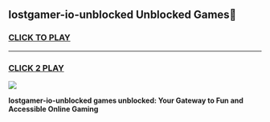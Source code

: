 
## lostgamer-io-unblocked Unblocked Games👋
<h3>
<a href="https://news.freeplayer.one?title=lostgamer-io-unblocked&ref=16F">CLICK TO PLAY</a></h3>
<hr>

<h3>
<a href="https://news.freeplayer.one?title=lostgamer-io-unblocked&ref=16F">CLICK 2 PLAY</a>
  
</h3>

<a href="https://news.freeplayer.one?title=lostgamer-io-unblocked&ref=16F/"><img src="https://clearcache.store/games.png"></a>


**lostgamer-io-unblocked games unblocked: Your Gateway to Fun and Accessible Online Gaming**
